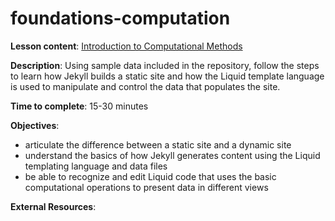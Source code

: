 # foundations-computation

**Lesson content**: [Introduction to Computational Methods](https://github.com/learn-static/foundations-computation/blob/main/intro-computation.md)

**Description**: Using sample data included in the repository, follow the steps to learn how Jekyll builds a static site and how the Liquid template language is used to manipulate and control the data that populates the site. 

**Time to complete**: 15-30 minutes

**Objectives**:

- articulate the difference between a static site and a dynamic site
- understand the basics of how Jekyll generates content using the Liquid templating language and data files
- be able to recognize and edit Liquid code that uses the basic computational operations to present data in different views

**External Resources**:
